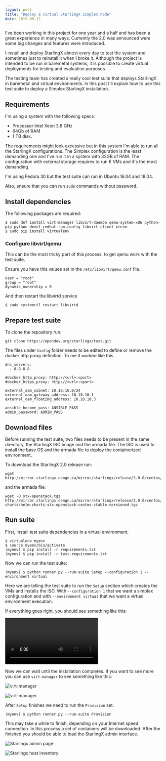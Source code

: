 ```yaml
---
layout: post
title: "Deploy a virtual StarlingX Simplex node"
date: 2019-09-12
---
```


I've been working in this project for one year and a half and has been a great experience in many ways. Currently the 2.0 was announced were some big changes and features were introduced.

I install and deploy StarlingX almost every day to test the system and sometimes just to reinstall it when I broke it. Although the project is intended to be run in baremetal systems, it is possible to create virtual deployments for testing and evaluation purposes.

The testing team has created a really cool test suite that deploys StarlingX in baremetal and virtual environments. In this post I'll explain how to use this test suite to deploy a Simplex StarlingX installation.

## Requirements

I'm using a system with the following specs: 

  - Processor Intel Xeon 3.8 GHz
  - 64Gb of RAM
  - 1 TB disk.
  
The requirements might look excessive but in this system I'm able to run all the StarlingX configurations. The Simplex configuration is the least demanding one and I've run it in a system with 32GB of RAM. The configuration with external storage requires to run 6 VMs and it's the most demanding.

I'm using Fedora 30 but the test suite can run in Ubuntu 16.04 and 18.04. 

Also, ensure that you can run `sudo` commands without password.

## Install dependencies

The following packages are required: 

```
$ sudo dnf install virt-manager libvirt-daemon qemu-system-x86 python-pip python-devel redhat-rpm-config libvirt-client xterm
$ sudo pip install virtualenv
```

### Configure libvirt/qemu

This can be the most tricky part of this process, to get qemu work with the test suite.

Ensure you have this values set in the `/etc/libvirt/qemu.conf` file.

```
user = "root"
group = "root"
dynamic_ownership = 0
```

And then restart the libvirtd service

```
$ sudo systemctl restart libvirtd
```

## Prepare test suite

To clone the repository run:

```
git clone https://opendev.org/starlingx/test.git
```

The files under `Config` folder needs to be edited to define or remove the docker http proxy definition. To me it worked like this.

```
dns_servers:
  - 8.8.8.8

#docker_http_proxy: http://<url>:<port>
#docker_https_proxy: http://<url>:<port>

external_oam_subnet: 10.10.10.0/24
external_oam_gateway_address: 10.10.10.1
external_oam_floating_address: 10.10.10.3

ansible_become_pass: ANSIBLE_PASS
admin_password: ADMIN_PASS
```

## Download files

Before running the test suite, two files needs to be present in the same directory, the StarlingX ISO image and the armada file. The ISO is used to install the base OS and the armada file to deploy the containerized environment.

To download the StarlingX 2.0 release run: 

```
wget http://mirror.starlingx.cengn.ca/mirror/starlingx/release/2.0.0/centos/outputs/iso/bootimage.iso
```

and the armada file:

```
wget -O stx-openstack.tgz http://mirror.starlingx.cengn.ca/mirror/starlingx/release/2.0.0/centos/outputs/helm-charts/helm-charts-stx-openstack-centos-stable-versioned.tgz
```

## Run suite

First, install test suite dependencies in a virtual environment.

```
$ virtualenv myenv
$ source myenv/bin/activate
(myenv) $ pip install -r requirements.txt
(myenv) $ pip install -r test-requirements.txt
```

Now we can run the test suite:

```
(myenv) $ python runner.py --run-suite Setup --configuration 1 --environment virtual
```

Here we are telling the test suite to run the `Setup` section which creates the VMs and installs the ISO. With `--configuration 1` that we want a simplex configuration and with `--environment virtual` that we want a virtual environment execution.

If everything goes right, you should see something like this:

![Launch test suite](https://ericho.github.io/img/stx-vid.webm)

Now we can wait until the installation completes. If you want to see more you can use `virt-manager` to see something like this:

![virt-manager](https://ericho.github.io/img/stx-1.png)

![virt-manager](https://ericho.github.io/img/stx-3.png)

After `Setup` finishes we need to run the `Provision` set. 

```
(myenv) $ python runner.py --run-suite Provision
```

This may take a while to finish, depending on your Internet speed connection. In this process a set of containers will be downloaded. After the finished you should be able to load the StarlingX admin interface. 

![Starlingx admin page](https://ericho.github.io/img/stx-4.png)

![Starlingx host inventory](https://ericho.github.io/img/stx-5.png)

